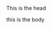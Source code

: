 
<html>

<head>
 This is the head
 </head>
 
 <Title>
 
 This is the title
 
 </title>
 
 <Body>
 
 this is the body
 
 </body>
 
 </html>
